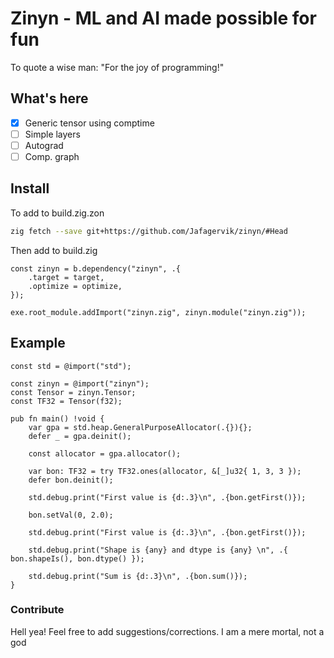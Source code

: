 # Zinyn - ML and AI made possible for fun

To quote a wise man: "For the joy of programming!"

## What's here

- [x] Generic tensor using comptime
- [ ] Simple layers
- [ ] Autograd
- [ ] Comp. graph

## Install

To add to build.zig.zon

```sh
zig fetch --save git+https://github.com/Jafagervik/zinyn/#Head
```

Then add to build.zig

```zig
const zinyn = b.dependency("zinyn", .{
    .target = target,
    .optimize = optimize,
});

exe.root_module.addImport("zinyn.zig", zinyn.module("zinyn.zig"));
```

## Example

```zig
const std = @import("std");

const zinyn = @import("zinyn");
const Tensor = zinyn.Tensor;
const TF32 = Tensor(f32);

pub fn main() !void {
    var gpa = std.heap.GeneralPurposeAllocator(.{}){};
    defer _ = gpa.deinit();

    const allocator = gpa.allocator();

    var bon: TF32 = try TF32.ones(allocator, &[_]u32{ 1, 3, 3 });
    defer bon.deinit();

    std.debug.print("First value is {d:.3}\n", .{bon.getFirst()});

    bon.setVal(0, 2.0);

    std.debug.print("First value is {d:.3}\n", .{bon.getFirst()});

    std.debug.print("Shape is {any} and dtype is {any} \n", .{ bon.shapeIs(), bon.dtype() });

    std.debug.print("Sum is {d:.3}\n", .{bon.sum()});
}
```

### Contribute

Hell yea! Feel free to add suggestions/corrections. I am a mere mortal, not a god
